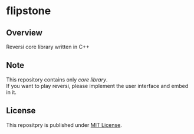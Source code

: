 # flipstone

## Overview

Reversi core library written in C++

## Note

This repository contains only *core library*.  
If you want to play reversi, please implement the user interface and embed in it.

## License

This repositpry is published under [MIT License](LICENSE).
